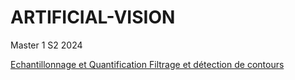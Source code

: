 # ARTIFICIAL-VISION
Master 1 
S2 
2024

[Echantillonnage et Quantification ](https://github.com/leila-kasmi-lk150/ARTIFICIAL-VISION/blob/main/Leila_Kasmi_ex1.m)
[Filtrage et détection de contours](https://github.com/leila-kasmi-lk150/ARTIFICIAL-VISION/blob/main/Leila_Kasmi_TP2.m)
